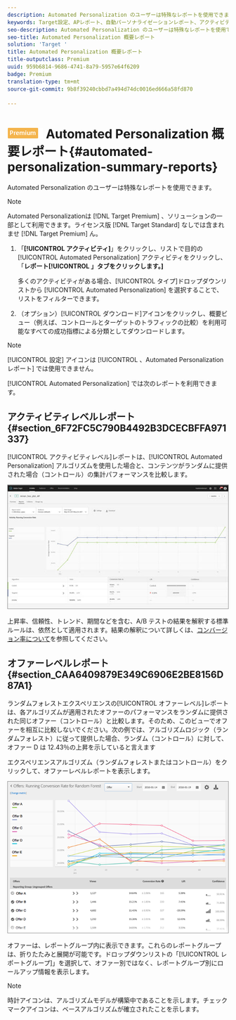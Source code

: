 ```yaml
---
description: Automated Personalization のユーザーは特殊なレポートを使用できます。
keywords: Target設定、APレポート、自動パーソナライゼーションレポート、アクティビティレベルレポート、オファーレベルレポート、オファー詳細レポート
seo-description: Automated Personalization のユーザーは特殊なレポートを使用できます。
seo-title: Automated Personalization 概要レポート
solution: 'Target '
title: Automated Personalization 概要レポート
title-outputclass: Premium
uuid: 959b6814-9686-4741-8a79-5957e64f6209
badge: Premium
translation-type: tm+mt
source-git-commit: 9b8f39240cbbd7a494d74dc0016ed666a58fd870

---
```



# ![Premium](/help/assets/premium.png) Automated Personalization 概要レポート{#automated-personalization-summary-reports}

Automated Personalization のユーザーは特殊なレポートを使用できます。

>[!NOTE]
>
>Automated Personalizationは [!DNL Target Premium] 、ソリューションの一部として利用できます。ライセンス版 [!DNL Target Standard] なしでは含まれませ [!DNL Target Premium] ん。

1. 「**[!UICONTROL アクティビティ]**」をクリックし、リストで目的の [!UICONTROL Automated Personalization] アクティビティをクリックし、「**レポート[!UICONTROL 」タブをクリックします。]**

   多くのアクティビティがある場合、[!UICONTROL タイプ]ドロップダウンリストから [!UICONTROL Automated Personalization] を選択することで、リストをフィルターできます。

1. （オプション）[!UICONTROL ダウンロード]アイコンをクリックし、概要ビュー（例えば、コントロールとターゲットのトラフィックの比較）を利用可能なすべての成功指標による分類としてダウンロードします。

>[!NOTE]
>
>[!UICONTROL 設定] アイコンは [!UICONTROL 、Automated Personalizationレポート] では使用できません。

[!UICONTROL Automated Personalization] では次のレポートを利用できます。

## アクティビティレベルレポート {#section_6F72FC5C790B4492B3DCECBFFA971337}

[!UICONTROL アクティビティレベル]レポートは、[!UICONTROL Automated Personalization] アルゴリズムを使用した場合と、コンテンツがランダムに提供された場合（コントロール）の集計パフォーマンスを比較します。

![](assets/box_plot_ap.jpg)

上昇率、信頼性、トレンド、期間などを含む、A/B テストの結果を解釈する標準ルールは、依然として適用されます。結果の解釈について詳しくは、[コンバージョン率について](../c-reports/conversion-rate.md#concept_2D9FEDE8F94A485DAC86D611BFBDC844)を参照してください。

## オファーレベルレポート {#section_CAA6409879E349C6906E2BE8156D87A1}

ランダムフォレストエクスペリエンスの[!UICONTROL オファーレベル]レポートは、各アルゴリズムが適用されたオファーのパフォーマンスをランダムに提供された同じオファー（コントロール）と比較します。そのため、このビューでオファーを相互に比較しないでください。次の例では、アルゴリズムロジック（ランダムフォレスト）に従って提供した場合、ランダム（コントロール）に対して、オファー D は 12.43％の上昇を示していると言えます

エクスペリエンスアルゴリズム（ランダムフォレストまたはコントロール）をクリックして、オファーレベルレポートを表示します。

![](assets/ap_OfferLevelRpt.png)

オファーは、レポートグループ内に表示できます。これらのレポートグループは、折りたたみと展開が可能です。ドロップダウンリストの「[!UICONTROL レポートグループ]」を選択して、オファー別ではなく、レポートグループ別にロールアップ情報を表示します。

>[!NOTE]
>
>時計アイコンは、アルゴリズムモデルが構築中であることを示します。チェックマークアイコンは、ベースアルゴリズムが確立されたことを示します。

